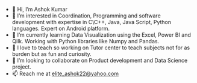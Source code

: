 - 👋 Hi, I’m Ashok Kumar
- 👀 I’m interested in Coordination, Programming and software development with expertise in C\C++, Java, Java Script, Python languages. Expert on Android platform. 
- 🌱 I’m currently learning Data Visualization using the Excel, Power BI and Qilk. Working with Python libraries like Numpy and Pandas. 
- 🌱 I love to teach so working on Tutor center to teach subjects not for as burden but as fun and curiosity.
- 💞️ I’m looking to collaborate on Product development and Data Science project.
- 📫 Reach me at elite_ashok22@yahoo.com

<!---
kashoksharma/kashoksharma is a ✨ special ✨ repository because its `README.md` (this file) appears on your GitHub profile.
You can click the Preview link to take a look at your changes.
--->
